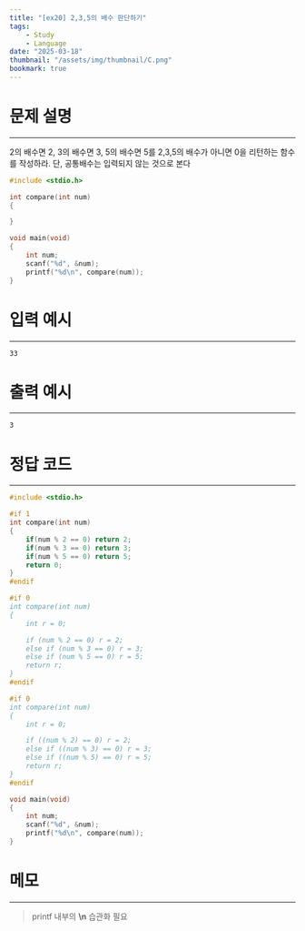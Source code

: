 ```yaml
---
title: "[ex20] 2,3,5의 배수 판단하기"
tags:
    - Study
    - Language
date: "2025-03-18"
thumbnail: "/assets/img/thumbnail/C.png"
bookmark: true
---
```

# 문제 설명
---
2의 배수면 2, 3의 배수면 3, 5의 배수면 5를 2,3,5의 배수가 아니면 0을 리턴하는 함수를 작성하라.
단, 공통배수는 입력되지 않는 것으로 본다

```c
#include <stdio.h>

int compare(int num)
{

}

void main(void)
{
	int num;
	scanf("%d", &num);
	printf("%d\n", compare(num));
}
```

# 입력 예시
---

```
33
```

# 출력 예시
---

```
3
```

# 정답 코드
---

```c
#include <stdio.h>

#if 1
int compare(int num)
{
	if(num % 2 == 0) return 2;
	if(num % 3 == 0) return 3;
	if(num % 5 == 0) return 5;
	return 0;
}
#endif 

#if 0
int compare(int num)
{
	int r = 0;

	if (num % 2 == 0) r = 2;
	else if (num % 3 == 0) r = 3;
	else if (num % 5 == 0) r = 5;
	return r;
}
#endif 

#if 0
int compare(int num)
{
	int r = 0;

	if ((num % 2) == 0) r = 2;
	else if ((num % 3) == 0) r = 3;
	else if ((num % 5) == 0) r = 5;
	return r;
}
#endif 

void main(void)
{
	int num;
	scanf("%d", &num);
	printf("%d\n", compare(num));
}
```

# 메모
---
> printf 내부의 **\n** 습관화 필요